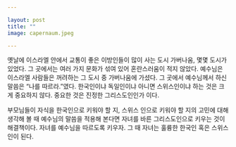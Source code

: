 ```yaml
---

layout: post
title: ""
image: capernaum.jpeg

---
```


옛날에 이스라엘 안에서 교통이 좋은 이방인들이 많이 사는 도시 가버나움, 몇몇 도시가 있었다. 그 곳에서는 여러 가지 문화가 섞여 있어 혼란스러움이 적지 않았다. 예수님은 이스라엘 사람들은 꺼려하는 그 도시 중 가버나움에 가셨다.
그 곳에서 예수님께서 하신 말씀은 “나를 따르라.”였다.
한국인이냐 독일인이냐 아니면 스위스인이냐 하는 것은 크게 중요하지 않다. 중요한 것은 진정한 그리스도인인가 이다.

부모님들이 자식을 한국인으로 키워야 할 지, 스위스 인으로 키워야 할 지의 고민에 대해 생각해 볼 때 예수님의 말씀을 적용해 본다면 자녀를 바른 그리스도인으로 키우는 것이 해결책이다. 자녀를 예수님을 따르도록 키우자. 그 때 자녀는 훌륭한 한국인 혹은 스위스인이 된다.
